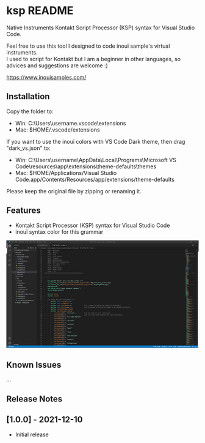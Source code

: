 # ksp README

Native Instruments Kontakt Script Processor (KSP) syntax for Visual Studio Code.  

Feel free to use this tool I designed to code inouï sample's virtual instruments.  
I used to script for Kontakt but I am a beginner in other languages, so advices and suggestions are welcome :)  
  
https://www.inouisamples.com/

## Installation

Copy the folder to:  
* Win: C:\Users\username\.vscode\extensions  
* Mac: $HOME/.vscode/extensions  
  
If you want to use the inouï colors with VS Code Dark theme, then drag "dark_vs.json" to:
* Win: C:\Users\username\AppData\Local\Programs\Microsoft VS Code\resources\app\extensions\theme-defaults\themes  
* Mac: $HOME/Applications/Visual Studio Code.app/Contents/Resources/app/extensions/theme-defaults  
  
Please keep the original file by zipping or renaming it.

## Features

* Kontakt Script Processor (KSP) syntax for Visual Studio Code
* inouï syntax color for this grammar  
  
![Image](https://raw.githubusercontent.com/nmalleus/ksp/master/images/inoui%20KSP%20example.png)

## Known Issues

...

## Release Notes

## [1.0.0] - 2021-12-10
- Initial release
